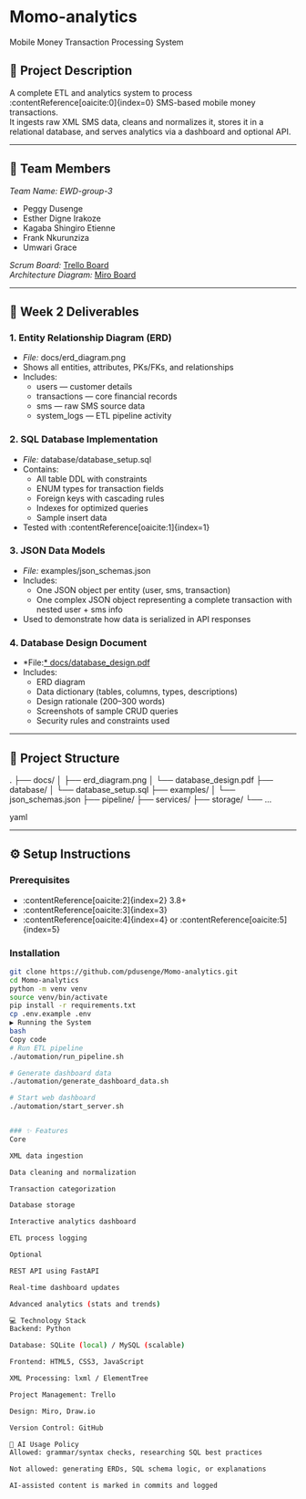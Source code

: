 # Momo-analytics  
Mobile Money Transaction Processing System

## 📌 Project Description
A complete ETL and analytics system to process :contentReference[oaicite:0]{index=0} SMS-based mobile money transactions.  
It ingests raw XML SMS data, cleans and normalizes it, stores it in a relational database, and serves analytics via a dashboard and optional API.

---

## 👥 Team Members  
*Team Name: EWD-group-3*

- Peggy Dusenge  
- Esther Digne Irakoze  
- Kagaba Shingiro Etienne  
- Frank Nkurunziza  
- Umwari Grace  

*Scrum Board:* [Trello Board](https://trello.com/invite/b/68bf6d4ff57bdd9777616bf6/ATTI7367a1d02e2da2d9696262bdb1d51b1546D3C578/momo-trananalytics-scrum-board)  
*Architecture Diagram:* [Miro Board](https://miro.com/app/board/uXjVJKkj0Zg=/?share_link_id=844505314297)

---

## 📁 Week 2 Deliverables

### 1. Entity Relationship Diagram (ERD)
- *File:* docs/erd_diagram.png
- Shows all entities, attributes, PKs/FKs, and relationships
- Includes:
  - users — customer details  
  - transactions — core financial records  
  - sms — raw SMS source data  
  - system_logs — ETL pipeline activity

### 2. SQL Database Implementation
- *File:* database/database_setup.sql
- Contains:
  - All table DDL with constraints
  - ENUM types for transaction fields
  - Foreign keys with cascading rules
  - Indexes for optimized queries
  - Sample insert data
- Tested with :contentReference[oaicite:1]{index=1}

### 3. JSON Data Models
- *File:* examples/json_schemas.json
- Includes:
  - One JSON object per entity (user, sms, transaction)
  - One complex JSON object representing a complete transaction with nested user + sms info
- Used to demonstrate how data is serialized in API responses

### 4. Database Design Document
- *File:[* docs/database_design.pdf](https://docs.google.com/document/d/1cqCeBFdkxUXEDf90Kc4gXdeRdCvI6SGQu8DsI1x7lFQ/edit?tab=t.0#heading=h.bslennmrfyrj)
- Includes:
  - ERD diagram
  - Data dictionary (tables, columns, types, descriptions)
  - Design rationale (200–300 words)
  - Screenshots of sample CRUD queries
  - Security rules and constraints used

---

## 📂 Project Structure
.
├── docs/
│ ├── erd_diagram.png
│ └── database_design.pdf
├── database/
│ └── database_setup.sql
├── examples/
│ └── json_schemas.json
├── pipeline/
├── services/
├── storage/
└── ...

yaml


---

## ⚙ Setup Instructions

### Prerequisites
- :contentReference[oaicite:2]{index=2} 3.8+
- :contentReference[oaicite:3]{index=3}
- :contentReference[oaicite:4]{index=4} or :contentReference[oaicite:5]{index=5}

### Installation
```bash
git clone https://github.com/pdusenge/Momo-analytics.git
cd Momo-analytics
python -m venv venv
source venv/bin/activate
pip install -r requirements.txt
cp .env.example .env
▶ Running the System
bash
Copy code
# Run ETL pipeline
./automation/run_pipeline.sh

# Generate dashboard data
./automation/generate_dashboard_data.sh

# Start web dashboard
./automation/start_server.sh


### ✨ Features
Core

XML data ingestion

Data cleaning and normalization

Transaction categorization

Database storage

Interactive analytics dashboard

ETL process logging

Optional

REST API using FastAPI

Real-time dashboard updates

Advanced analytics (stats and trends)

💻 Technology Stack
Backend: Python

Database: SQLite (local) / MySQL (scalable)

Frontend: HTML5, CSS3, JavaScript

XML Processing: lxml / ElementTree

Project Management: Trello

Design: Miro, Draw.io

Version Control: GitHub

🤖 AI Usage Policy
Allowed: grammar/syntax checks, researching SQL best practices

Not allowed: generating ERDs, SQL schema logic, or explanations

AI-assisted content is marked in commits and logged
